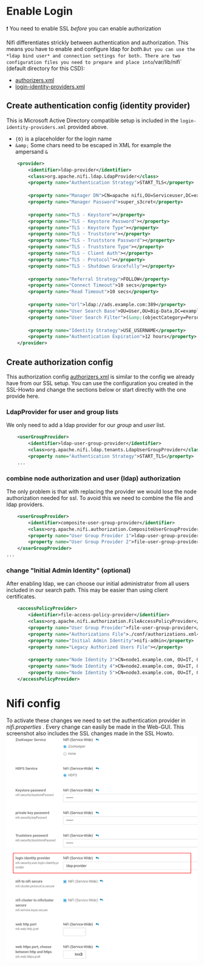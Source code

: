 # Enable Login
:exclamation: You need to enable SSL *before* you can enable authorization

Nifi differentiates strickly between authentication and authorization. This means you have to enable and configure ldap for *both*.` But you can use the *ldap bind user* and connection settings for both.
There are two configuration files you need to prepare and place into `/var/lib/nifi` (default directory for this CSD):
- [authorizers.xml](authorizers.xml)
- [login-identity-providers.xml](login-identity-providers.xml)

## Create authentication config (identity provider)
This is Microsoft Active Directory compatible setup is included in the `login-identity-providers.xml` provided above.
- `{0}` is a placeholder for the login name
- `&amp;` Some chars need to be escaped in XML for example the ampersand `&`
```xml
    <provider>
        <identifier>ldap-provider</identifier>
        <class>org.apache.nifi.ldap.LdapProvider</class>
        <property name="Authentication Strategy">START_TLS</property>

        <property name="Manager DN">CN=apache nifi,OU=Serviceuser,DC=example,DC=com</property>
        <property name="Manager Password">super_s3cret</property>

        <property name="TLS - Keystore"></property>
        <property name="TLS - Keystore Password"></property>
        <property name="TLS - Keystore Type"></property>
        <property name="TLS - Truststore"></property>
        <property name="TLS - Truststore Password"></property>
        <property name="TLS - Truststore Type"></property>
        <property name="TLS - Client Auth"></property>
        <property name="TLS - Protocol"></property>
        <property name="TLS - Shutdown Gracefully"></property>
        
        <property name="Referral Strategy">FOLLOW</property>
        <property name="Connect Timeout">10 secs</property>
        <property name="Read Timeout">10 secs</property>

        <property name="Url">ldap://ads.example.com:389</property>
        <property name="User Search Base">OU=User,OU=Big-Data,DC=example,DC=com</property>
        <property name="User Search Filter">(&amp;(objectCategory=Person)(sAMAccountName={0}))</property>

        <property name="Identity Strategy">USE_USERNAME</property>
        <property name="Authentication Expiration">12 hours</property>
    </provider>
```

## Create authorization config
This authorization config [authorizers.xml](authorizers.xml) is similar to the config we already have from our SSL setup. You can use the configuration you created in the SSL-Howto and change the sections below or start directly with the one provide here. 

### LdapProvider for user and group lists
We only need to add a ldap provider for our *group* and *user* list.
```xml
    <userGroupProvider>
        <identifier>ldap-user-group-provider</identifier>
        <class>org.apache.nifi.ldap.tenants.LdapUserGroupProvider</class>
        <property name="Authentication Strategy">START_TLS</property>
    ...
```

### combine node authorization and user (ldap) authorization
The only problem is that with replacing the provider we would lose the node authorization needed for ssl. To avoid this we need to combine the file and ldap providers.
```xml
    <userGroupProvider>
        <identifier>composite-user-group-provider</identifier>
        <class>org.apache.nifi.authorization.CompositeUserGroupProvider</class>
        <property name="User Group Provider 1">ldap-user-group-provider</property>
        <property name="User Group Provider 2">file-user-group-provider</property>
    </userGroupProvider>
...
```

### change "Initial Admin Identity" (optional)
After enabling ldap, we can choose our initial administrator from all users included in our search path. This may be easier than using client certificates.
```xml
    <accessPolicyProvider>
        <identifier>file-access-policy-provider</identifier>
        <class>org.apache.nifi.authorization.FileAccessPolicyProvider</class>
        <property name="User Group Provider">file-user-group-provider</property>
        <property name="Authorizations File">./conf/authorizations.xml</property>
        <property name="Initial Admin Identity">nifi-admin</property>
        <property name="Legacy Authorized Users File"></property>

        <property name="Node Identity 3">CN=node1.example.com, OU=IT, O=example, L=Hamburg, ST=Hamburg, C=DE</property>
        <property name="Node Identity 4">CN=node2.example.com, OU=IT, O=example, L=Hamburg, ST=Hamburg, C=DE</property>
        <property name="Node Identity 5">CN=node3.example.com, OU=IT, O=example, L=Hamburg, ST=Hamburg, C=DE</property>
    </accessPolicyProvider>
```


# Nifi config
To activate these changes we need to set the authentication provider in *nifi.properties* . Every change can easily be made in the Web-GUI. This screenshot also includes the SSL changes made in the SSL Howto.
![CDH GUI - nifi.properties](Screenshot_20181005_113107.png)

